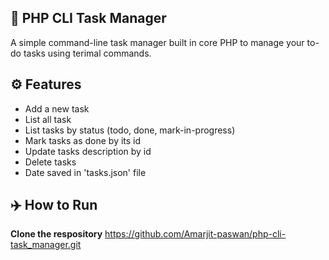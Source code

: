 ## 📁 PHP CLI Task Manager

A simple command-line task manager built in core PHP to manage your to-do tasks using terimal commands.

## ⚙️ Features

- Add a new task
- List all task
- List tasks by status (todo, done, mark-in-progress)
- Mark tasks as done by its id
- Update tasks description by id
- Delete tasks
- Date saved in 'tasks.json' file

## ✈️ How to Run

**Clone the respository**
https://github.com/Amarjit-paswan/php-cli-task_manager.git